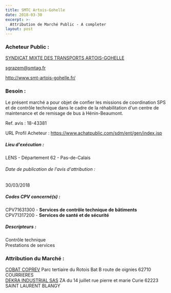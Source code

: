 ```yaml
---
title: SMTC Artois-Gohelle
date: 2018-03-30
excerpt: >-
  Attribution de Marché Public - A completer
layout: post
---
```


### Acheteur Public : 
<a href="/acheteur-138/siren-256204165"> SYNDICAT MIXTE DES TRANSPORTS ARTOIS-GOHELLE</a><br/>



sgrazem@smtag.fr


http://www.smt-artois-gohelle.fr/
### Besoin :

Le présent marché a pour objet de confier les missions de coordination SPS et de contrôle technique dans le cadre de la réhabilitation d'un centre de maintenance et de remisage de bus à Hénin-Beaumont.

Ref. avis : 18-43381

URL Profil Acheteur : https://www.achatpublic.com/sdm/ent/gen/index.jsp

##### Lieu d'exécution :

LENS - Département 62 - Pas-de-Calais

###### Date de publication de l'avis d'attribution : 
30/03/2018

##### Codes CPV concerné(s) :
CPV71631300 - **Services de contrôle technique de bâtiments** <br/>
CPV71317200 - **Services de santé et de sécurité** <br/>

##### Descripteurs :
Contrôle technique <br/>
Prestations de services <br/>

### Attribution du Marché :
<a href="/entreprise-577/siren-807839949"> COBAT COPREV</a>    Parc tertiaire du Rotois Bat B route de oignies 62710 COURRIERES <br/>
<a href="/entreprise-560/siren-433250834"> DEKRA INDUSTRIAL SAS</a>    ZA du 14 juillet rue pierre et marie Curie 62223 SAINT LAURENT BLANGY <br/>
